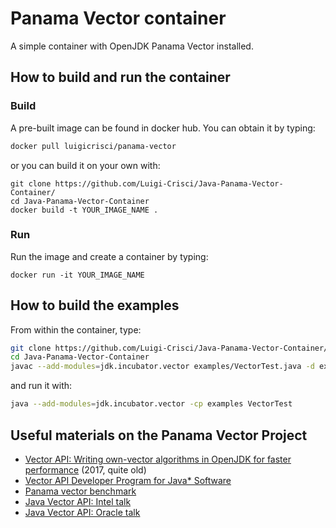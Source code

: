 # Panama Vector container
A simple container with OpenJDK Panama Vector installed.

## How to build and run the container

### Build
A pre-built image can be found in docker hub. You can obtain it by typing:
```bash
docker pull luigicrisci/panama-vector
```
or you can build it on your own with:
```
git clone https://github.com/Luigi-Crisci/Java-Panama-Vector-Container/
cd Java-Panama-Vector-Container
docker build -t YOUR_IMAGE_NAME .
```

### Run
Run the image and create a container by typing:
```
docker run -it YOUR_IMAGE_NAME
```


## How to build the examples
From within the container, type:
```bash
git clone https://github.com/Luigi-Crisci/Java-Panama-Vector-Container/
cd Java-Panama-Vector-Container
javac --add-modules=jdk.incubator.vector examples/VectorTest.java -d examples/
```
and run it with:
```bash
java --add-modules=jdk.incubator.vector -cp examples VectorTest
```

## Useful materials on the Panama Vector Project
- [Vector API: Writing own-vector algorithms in OpenJDK for faster performance](https://www.intel.com/content/dam/develop/public/us/en/documents/vector-api-writing-own-vector-final-9-27-17.pdf) (2017, quite old)
- [Vector API Developer Program for Java* Software](https://www.intel.com/content/www/us/en/developer/articles/technical/vector-api-developer-program-for-java.html)
- [Panama vector benchmark](https://github.com/JOML-CI/panama-vector-bench)
- [Java Vector API: Intel talk](https://www.youtube.com/watch?v=YA9wfTrBr_4)
- [Java Vector API: Oracle talk](https://www.youtube.com/watch?v=1JeoNr6-pZw)
